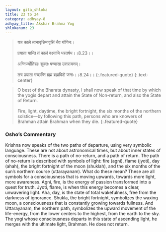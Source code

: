 ```yaml
---
layout: gita_shloka
title: 23 to 24
category: adhyay-8
adhyay_title: Akṣhar Brahma Yog
shlokanum: 23
---
```


> यत्र काले त्वनावृत्तिमावृत्तिं चैव योगिनः।<br><br>प्रयाता यान्ति तं कालं वक्ष्यामि भरतर्षभ।।8.23।।<br><br>अग्निर्ज्योतिरहः शुक्लः षण्मासा उत्तरायणम्।<br><br>तत्र प्रयाता गच्छन्ति ब्रह्म ब्रह्मविदो जनाः।।8.24।।
{:.featured-quote} 
{:.text-center}

> O best of the Bharata dynasty, I shall now speak of that time by which the yogis depart and attain the State of Non-return, and also the State of Return.<br><br>Fire, light, daytime, the bright fortnight, the six months of the northern solstice—by following this path, persons who are knowers of Brahman attain Brahman when they die.
{:.featured-quote}

### Osho’s Commentary
Krishna now speaks of the two paths of departure, using very symbolic language. These are not about astronomical times, but about inner states of consciousness.
There is a path of no-return, and a path of return.
The path of no-return is described with symbols of light: fire (agni), flame (jyoti), day (ahah), the bright fortnight of the moon (shuklah), and the six months of the sun’s northern course (uttarayanam).
What do these mean? These are all symbols for a consciousness that is moving upwards, towards more light, more awareness.
Agni, fire, is the energy of passion transformed into a quest for truth.
Jyoti, flame, is when this energy becomes a clear, unwavering light.
Aha, day, is the state of total wakefulness, free from the darkness of ignorance.
Shukla, the bright fortnight, symbolizes the waxing moon, a consciousness that is constantly growing towards fullness.
And Uttarayanam, the northern path, symbolizes the upward movement of the life-energy, from the lower centers to the highest, from the earth to the sky.
The yogi whose consciousness departs in this state of ascending light, he merges with the ultimate light, Brahman. He does not return.
